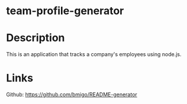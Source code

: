 # team-profile-generator

# Description
This is an application that tracks a company's employees using node.js.

# Links
Github: https://github.com/bmigo/README-generator